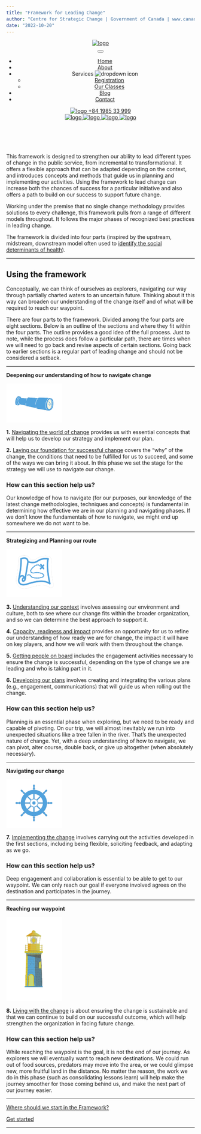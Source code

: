 ```yaml
---
title: "Framework for Leading Change"
author: "Centre for Strategic Change | Government of Canada | www.canada.ca | www.canada.ca/en/public-services-procurement | all rights reserved"
date: "2022-10-20"
---
```


<header id="cs-navigation">
    <div class="cs-container">
        <!--Nav Logo-->
        <!--Logo is turned white in the css with a filter on dark mode-->
        <a href="" class="cs-logo" aria-label="back to home">
            <img src="https://csimg.nyc3.cdn.digitaloceanspaces.com/Images/Graphics/day-care.svg" alt="logo" width="210" height="29" aria-hidden="true" decoding="async">
        </a>
        <!--Navigation List-->
        <nav class="cs-nav" role="navigation">
            <!--Mobile Nav Toggle-->
            <button class="cs-toggle" aria-label="mobile menu toggle">
                <div class="cs-box" aria-hidden="true">
                    <span class="cs-line cs-line1" aria-hidden="true"></span>
                    <span class="cs-line cs-line2" aria-hidden="true"></span>
                    <span class="cs-line cs-line3" aria-hidden="true"></span>
                </div>
            </button>
            <!-- We need a wrapper div so we can set a fixed height on the cs-ul in case the nav list gets too long from too many dropdowns being opened and needs to have an overflow scroll. This wrapper acts as the background so it can go the full height of the screen and not cut off any overflowing nav items while the cs-ul stops short of the bottom of the screen, which keeps all nav items in view no matter how mnay there are-->
            <div class="cs-ul-wrapper">
                <ul id="cs-expanded" class="cs-ul" aria-expanded="false">
                    <li class="cs-li">
                        <a href="" class="cs-li-link cs-active">
                            Home
                        </a>
                    </li>
                    <li class="cs-li">
                        <a href="" class="cs-li-link">
                            About
                        </a>
                    </li>
                    <!--Copy and paste this cs-dropdown list item and replace any .cs-li with this cs-dropdown group to make a new dropdown and it will work-->
                    <li class="cs-li cs-dropdown" tabindex="0">
                        <span class="cs-li-link">
                            Services
                            <img class="cs-drop-icon" src="https://csimg.nyc3.cdn.digitaloceanspaces.com/Icons/down-gold.svg" alt="dropdown icon" width="15" height="15" decoding="async" aria-hidden="true">
                        </span>
                        <ul class="cs-drop-ul">
                            <li class="cs-drop-li">
                                <a href="" class="cs-li-link cs-drop-link">Registration</a>
                            </li>
                            <li class="cs-drop-li">
                                <a href="" class="cs-li-link cs-drop-link">Our Classes</a>
                            </li>
                        </ul>
                    </li>
                    <li class="cs-li">
                        <a href="" class="cs-li-link">
                            Blog
                        </a>
                    </li>
                    <li class="cs-li">
                        <a href="" class="cs-li-link">
                            Contact
                        </a>
                    </li>
                </ul>
            </div>
        </nav>
        <div class="cs-contact-group">
            <a href="tel:+84 1985 33 999" class="cs-phone">
                <img class="cs-phone-icon" src="https://csimg.nyc3.cdn.digitaloceanspaces.com/Icons/phone-1a.svg" alt="logo" width="24" height="24" aria-hidden="true" decoding="async">
                +84 1985 33 999
            </a>
            <div class="cs-social">
                <a href="" class="cs-social-link">
                    <img class="cs-social-icon" src="https://csimg.nyc3.cdn.digitaloceanspaces.com/Images/Icons/facebook-1a.svg" alt="logo" width="12" height="12" aria-hidden="true" decoding="async">
                </a>
                <a href="" class="cs-social-link">
                    <img class="cs-social-icon" src="https://csimg.nyc3.cdn.digitaloceanspaces.com/Images/Icons/twitter-1a.svg" alt="logo" width="12" height="12" aria-hidden="true" decoding="async">
                </a>
                <a href="" class="cs-social-link">
                    <img class="cs-social-icon" src="https://csimg.nyc3.cdn.digitaloceanspaces.com/Images/Icons/instagram1a.svg" alt="logo" width="12" height="12" aria-hidden="true" decoding="async">
                </a>
                <a href="" class="cs-social-link">
                    <img class="cs-social-icon" src="https://csimg.nyc3.cdn.digitaloceanspaces.com/Images/Icons/youtube1a.svg" alt="logo" width="12" height="12" aria-hidden="true" decoding="async">
                </a>
            </div>
        </div>
        <!--Dark Mode toggle, uncomment button code if you want to enable a dark mode toggle-->
        <!-- <button id="dark-mode-toggle" aria-label="dark mode toggle">
            <svg class="cs-moon" xmlns="http://www.w3.org/2000/svg" viewBox="0 0 480 480" style="enable-background:new 0 0 480 480" xml:space="preserve"><path d="M459.782 347.328c-4.288-5.28-11.488-7.232-17.824-4.96-17.76 6.368-37.024 9.632-57.312 9.632-97.056 0-176-78.976-176-176 0-58.4 28.832-112.768 77.12-145.472 5.472-3.712 8.096-10.4 6.624-16.832S285.638 2.4 279.078 1.44C271.59.352 264.134 0 256.646 0c-132.352 0-240 107.648-240 240s107.648 240 240 240c84 0 160.416-42.688 204.352-114.176 3.552-5.792 3.04-13.184-1.216-18.496z"/></svg>
            <img class="cs-sun" aria-hidden="true" src="https://csimg.nyc3.cdn.digitaloceanspaces.com/Icons%2Fsun.svg" decoding="async" alt="moon" width="15" height="15">
        </button> -->
    </div>
</header>
  
<br>

This framework is designed to strengthen our ability to lead different types of change in the public service, from incremental to transformational. It offers a flexible approach that can be adapted depending on the context, and introduces concepts and methods that guide us in planning and implementing our activities. Using the framework to lead change can increase both the chances of success for a particular initiative and also offers a path to build on our success to support future change.

Working under the premise that no single change methodology provides solutions to every challenge, this framework pulls from a range of different models throughout. It follows the major phases of recognized best practices in leading change.

The framework is divided into four parts (inspired by the upstream, midstream, downstream model often used to [identify the social determinants of health](https://www.rand.org/content/dam/rand/pubs/working_papers/WR1000/WR1096/RAND_WR1096.pdf)).

* * *

## **Using the framework**

Conceptually, we can think of ourselves as explorers, navigating our way through partially charted waters to an uncertain future. Thinking about it this way can broaden our understanding of the change itself and of what will be required to reach our waypoint.

There are four parts to the framework. Divided among the four parts are eight sections. Below is an outline of the sections and where they fit within the four parts. The outline provides a good idea of the full process. Just to note, while the process does follow a particular path, there are times when we will need to go back and revise aspects of certain sections. Going back to earlier sections is a regular part of leading change and should not be considered a setback.

* * *

**Deepening our understanding of how to navigate change**

<img src="images/FLC-Deepening.png" width="150">

**1.** [Navigating the world of change](navigating-the-world-of-change/) provides us with essential concepts that will help us to develop our strategy and implement our plan.

**2.** [Laying our foundation for successful change](laying-our-foundation-for-successful-change/) covers the “why” of the change, the conditions that need to be fulfilled for us to succeed, and some of the ways we can bring it about. In this phase we set the stage for the strategy we will use to navigate our change.

### How can this section help us?

Our knowledge of how to navigate (for our purposes, our knowledge of the latest change methodologies, techniques and concepts) is fundamental in determining how effective we are in our planning and navigating phases. If we don’t know the fundamentals of how to navigate, we might end up somewhere we do not want to be.

* * *

**Strategizing and Planning our route**

<img src="images/FLC-Strategizing.png" width="150">

**3.** [Understanding our context](understanding-our-context/) involves assessing our environment and culture, both to see where our change fits within the broader organization, and so we can determine the best approach to support it.

**4.** [Capacity, readiness and impact](capacity-readiness-and-impact/) provides an opportunity for us to refine our understanding of how ready we are for change, the impact it will have on key players, and how we will work with them throughout the change.

**5.** [Getting people on board](getting-people-on-board/) includes the engagement activities necessary to ensure the change is successful, depending on the type of change we are leading and who is taking part in it.

**6.** [Developing our plans](developing-our-plans/) involves creating and integrating the various plans (e.g., engagement, communications) that will guide us when rolling out the change.

### How can this section help us?

Planning is an essential phase when exploring, but we need to be ready and capable of pivoting. On our trip, we will almost inevitably we run into unexpected situations like a tree fallen in the river. That’s the unexpected nature of change. Yet, with a deep understanding of how to navigate, we can pivot, alter course, double back, or give up altogether (when absolutely necessary).

* * *

**Navigating our change**

<img src="images/FLC-Navigating.png" width="150">

**7.** [Implementing the change](implementing-the-change/) involves carrying out the activities developed in the first sections, including being flexible, soliciting feedback, and adapting as we go.

### How can this section help us?

Deep engagement and collaboration is essential to be able to get to our waypoint. We can only reach our goal if everyone involved agrees on the destination and participates in the journey.

* * *

**Reaching our waypoint**

<img src="images/FLC-Waypoint.png" width="150">

**8.** [Living with the change](reaching-our-waypoint/) is about ensuring the change is sustainable and that we can continue to build on our successful outcome, which will help strengthen the organization in facing future change.

### How can this section help us?

While reaching the waypoint is the goal, it is not the end of our journey. As explorers we will eventually want to reach new destinations. We could run out of food sources, predators may move into the area, or we could glimpse new, more fruitful land in the distance. No matter the reason, the work we do in this phase (such as consolidating lessons learn) will help make the journey smoother for those coming behind us, and make the next part of our journey easier.

* * *

[Where should we start in the Framework?](where-should-we-start/)

[Get started](navigating-the-world-of-change/)

* * *
